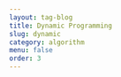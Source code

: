 ```yaml
---
layout: tag-blog
title: Dynamic Programming
slug: dynamic
category: algorithm
menu: false
order: 3
---
```

